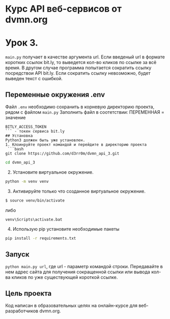 # Курс API веб-сервисов от dvmn.org 
# Урок 3.
`main.py` получает в качестве аргумента url. Если введеный url в формате коротких ссылок bit.ly, то выведется кол-во кликов по ссылке за всё время. В другом случае программа попытается сократить ссылку посредствои API bit.ly. Если сократить ссылку невозможно, будет выведен текст с ошибкой.
## Переменные окружения .env
Файл `.env` необходимо сохранить в корневую директорию проекта, рядом с файлом `main.py`
Заполнить файл в соотетствии:
ПЕРЕМЕННАЯ = значение
```
BITLY_ACCESS_TOKEN
``` - токен сервиса bit.ly
## Установка
Python3 должен быть уже установлен.
1. Клоинруйте проект командой и перейдите в директорию проекта
 ```bash
git clone https://github.com/d3rr0m/dvmn_api_3.git
```
```bash
cd dvmn_api_3
```
2. Установите виртуальное окружение.
```bash
python -m venv venv
```
3. Активируйте только что созданное виртуальное окружение.
```bash
$ source venv/bin/activate
```
либо
```bash
venv\Scripts\activate.bat
```
4. Использую pip установите необходимые пакеты
```bash
pip install -r requirements.txt
```
## Запуск
`python main.py url`, где url - параметр командой строки. Передавайте в нем адрес сайта для получения сокращенной ссылки или вывода кол-ва кликов по уже существующей короткой ссылке.
## Цель проекта
Код написан в образовательных целях на онлайн-курсе для веб-разработчиков dvmn.org.
